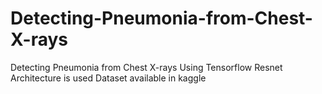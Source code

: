 # Detecting-Pneumonia-from-Chest-X-rays
Detecting Pneumonia from Chest X-rays Using Tensorflow 
Resnet Architecture is used 
Dataset available in kaggle
